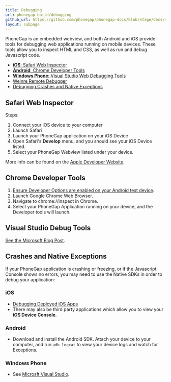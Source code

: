 ```yaml
---
title: Debugging
url: phonegap-build/debugging
github_url: https://github.com/phonegap/phonegap-docs/blob/stage/docs/4-phonegap-build/4-debugging/0-index.html.md
layout: subpage
---
```


PhoneGap is an embedded webview, and both Android and iOS provide tools for debugging web applications running on mobile devices. These tools allow you to inspect HTML and CSS, as well as run and debug Javascript code.

- [**iOS**: Safari Web Inspector](#safari-web-inspector)
- [**Android**: Chrome Developer Tools](#chrome-developer-tools)
- [**Windows Phone**: Visual Studio Web Debugging Tools](#visual-studio-debug-tools)
- [Weinre Remote Debugger](weinre)
- [Debugging Crashes and Native Exceptions](#crashes-and-native-exceptions)

## Safari Web Inspector

Steps:

1. Connect your iOS device to your computer
1. Launch Safari
1. Launch your PhoneGap application on your iOS Device
1. Open Safari's **Develop** menu, and you should see your iOS Device listed.
1. Select your PhoneGap Webview listed under your device.

More info can be found on the [Apple Developer Website](https://developer.apple.com/safari/tools/).

## Chrome Developer Tools

1. [Ensure Developer Options are enabled on your Android test device](http://developer.android.com/tools/device.html#developer-device-options).
1. Launch Google Chrome Web Browser.
1. Navigate to chrome://inspect in Chrome.
1. Select your PhoneGap Application running on your device, and the Developer tools will launch.

## Visual Studio Debug Tools

[See the Microsoft Blog Post](https://blogs.msdn.microsoft.com/visualstudioalm/2014/04/04/diagnosing-mobile-website-issues-on-windows-phone-8-1-with-visual-studio/).

## Crashes and Native Exceptions

If your PhoneGap application is crashing or freezing, or if the Javascript Console shows no errors, you may need to use the Native SDKs in order to debug your application:

### iOS

- [Debugging Deployed iOS Apps](https://developer.apple.com/library/ios/qa/qa1747/_index.html)
- There may also be third party applications which allow you to view your **iOS Device Console**.

### Android

- Download and install the Android SDK. Attach your device to your computer, and run `adb logcat` to view your device logs and watch for Exceptions.

### Windows Phone

- See [Microsft Visual Studio](https://www.visualstudio.com/en-us/visual-studio-homepage-vs.aspx).
